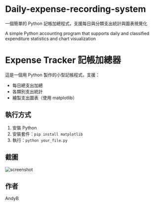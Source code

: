# Daily-expense-recording-system
一個簡單的 Python 記帳加總程式，支援每日與分類支出統計與圖表視覺化

A simple Python accounting program that supports daily and classified expenditure statistics and chart visualization


# Expense Tracker 記帳加總器

這是一個用 Python 製作的小型記帳程式，支援：
- 每日總支出加總
- 各類別支出統計
- 繪製支出圖表（使用 matplotlib）

## 執行方式
1. 安裝 Python
2. 安裝套件：`pip install matplotlib`
3. 執行：`python your_file.py`

## 截圖
![screenshot](your_image.png)

## 作者
AndyB
